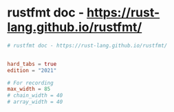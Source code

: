 # rustfmt doc - https://rust-lang.github.io/rustfmt/

```toml
# rustfmt doc - https://rust-lang.github.io/rustfmt/


hard_tabs = true
edition = "2021"

# For recording
max_width = 85
# chain_width = 40
# array_width = 40
```
